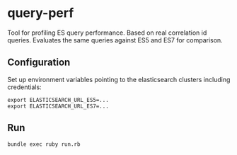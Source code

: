 # query-perf

Tool for profiling ES query performance. Based on real correlation id queries. Evaluates the same queries against ES5 and ES7 for comparison.

## Configuration

Set up environment variables pointing to the elasticsearch clusters including credentials:

```
export ELASTICSEARCH_URL_ES5=...
export ELASTICSEARCH_URL_ES7=...
```

## Run

```
bundle exec ruby run.rb
```

